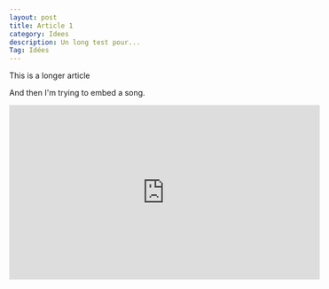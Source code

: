 ```yaml
---
layout: post
title: Article 1
category: Idees
description: Un long test pour...
Tag: Idées
---
```


This is a longer article

And then I'm trying to embed a song. 

<div class="videoWrapper">
<iframe width="560" height="315" src="https://www.youtube-nocookie.com/embed/KKAGWgbpSYU" title="YouTube video player" frameborder="0" allow="accelerometer; autoplay; clipboard-write; encrypted-media; gyroscope; picture-in-picture" allowfullscreen></iframe>
</div>
